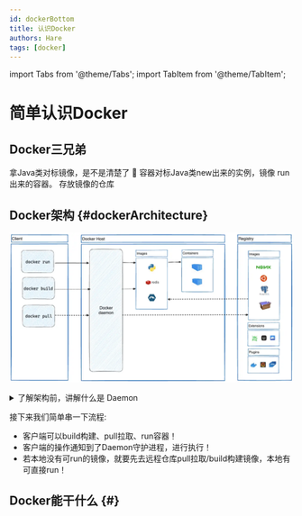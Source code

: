 ```yaml
---
id: dockerBottom
title: 认识Docker
authors: Hare
tags: [docker]
---
```

import Tabs from '@theme/Tabs';
import TabItem from '@theme/TabItem';


# **简单认识Docker**

## Docker三兄弟

<Tabs>
  <TabItem value="images" label="镜像" default>
    拿Java类对标镜像，是不是清楚了 💑
  </TabItem>
  <TabItem value="container" label="容器">
    容器对标Java类new出来的实例，镜像 run出来的容器。
  </TabItem>
  <TabItem value="repository" label="仓库">
    存放镜像的仓库
  </TabItem>
</Tabs>

## Docker架构 {#dockerArchitecture}
![Docker架构图](/img/docker/docker-architecture.webp)

<details>
<summary>了解架构前，讲解什么是 Daemon</summary>

Daemon守护进程: 
想象一下，你的电脑是一家饭店，而Daemon就是那些工作的厨师和服务员。他们在你不用餐厅的时候也在工作，准备着下一餐的食材，确保餐厅的设施设备正常运行，或者清理餐具和桌面。尽管你可能没有直接看到他们，但他们的工作却是确保整个餐厅能够顺利运行的重要一环。

同样地，守护进程在计算机系统中就像这些默默工作的“员工”，它们可能负责管理网络连接、执行自动备份、提供网页服务，或者执行其他自动化任务。它们始终在后台运行，不需要用户交互，但却是系统正常运行所必需的重要部分。
在系统启动时自动启动，并一直运行，直到系统关闭或手动停止。
</details>

接下来我们简单串一下流程:

+ 客户端可以build构建、pull拉取、run容器！
+ 客户端的操作通知到了Daemon守护进程，进行执行！
+ 若本地没有可run的镜像，就要先去远程仓库pull拉取/build构建镜像，本地有可直接run！

## Docker能干什么 {#}
